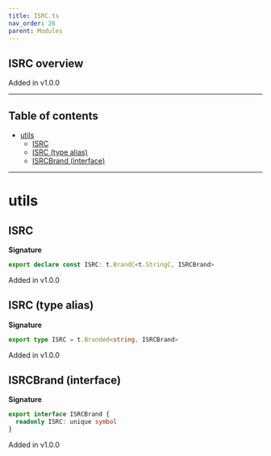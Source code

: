 ```yaml
---
title: ISRC.ts
nav_order: 26
parent: Modules
---
```


## ISRC overview

Added in v1.0.0

---

<h2 class="text-delta">Table of contents</h2>

- [utils](#utils)
  - [ISRC](#isrc)
  - [ISRC (type alias)](#isrc-type-alias)
  - [ISRCBrand (interface)](#isrcbrand-interface)

---

# utils

## ISRC

**Signature**

```ts
export declare const ISRC: t.BrandC<t.StringC, ISRCBrand>
```

Added in v1.0.0

## ISRC (type alias)

**Signature**

```ts
export type ISRC = t.Branded<string, ISRCBrand>
```

Added in v1.0.0

## ISRCBrand (interface)

**Signature**

```ts
export interface ISRCBrand {
  readonly ISRC: unique symbol
}
```

Added in v1.0.0
